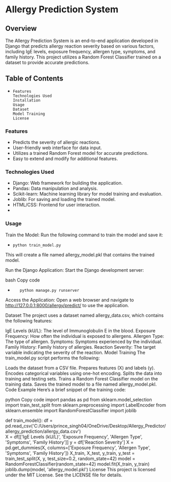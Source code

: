 # Allergy Prediction System
## Overview
The Allergy Prediction System is an end-to-end application developed in Django that predicts allergy reaction severity based on various factors, including IgE levels, exposure frequency, allergen type, symptoms, and family history. This project utilizes a Random Forest Classifier trained on a dataset to provide accurate predictions.

## Table of Contents
*     Features
      Technologies Used
      Installation
      Usage
      Dataset
      Model Training
      License
### Features
* Predicts the severity of allergic reactions.
* User-friendly web interface for data input.
* Utilizes a trained Random Forest model for accurate predictions.
* Easy to extend and modify for additional features.
### Technologies Used
* Django: Web framework for building the application.
* Pandas: Data manipulation and analysis.
* Scikit-learn: Machine learning library for model training and evaluation.
* Joblib: For saving and loading the trained model.
* HTML/CSS: Frontend for user interaction.
* 
### Usage
Train the Model: Run the following command to train the model and save it:


*     python train_model.py
This will create a file named allergy_model.pkl that contains the trained model.

Run the Django Application: Start the Django development server:

bash
Copy code
*        python manage.py runserver
Access the Application: Open a web browser and navigate to http://127.0.0.1:8000/allergy/predict/ to use the application.

Dataset
The project uses a dataset named allergy_data.csv, which contains the following features:

IgE Levels (kU/L): The level of Immunoglobulin E in the blood.
Exposure Frequency: How often the individual is exposed to allergens.
Allergen Type: The type of allergen.
Symptoms: Symptoms experienced by the individual.
Family History: Family history of allergies.
Reaction Severity: The target variable indicating the severity of the reaction.
Model Training
The train_model.py script performs the following:

Loads the dataset from a CSV file.
Prepares features (X) and labels (y).
Encodes categorical variables using one-hot encoding.
Splits the data into training and testing sets.
Trains a Random Forest Classifier model on the training data.
Saves the trained model to a file named allergy_model.pkl.
Code Example
Here’s a brief snippet of the training code:

python
Copy code
import pandas as pd
from sklearn.model_selection import train_test_split
from sklearn.preprocessing import LabelEncoder
from sklearn.ensemble import RandomForestClassifier
import joblib

def train_model():
    df = pd.read_csv('C:/Users/prince_singh04/OneDrive/Desktop/Allergy_Predictor/allergy_prediction/allergy_data.csv')  
    X = df[['IgE Levels (kU/L)', 'Exposure Frequency', 'Allergen Type', 'Symptoms', 'Family History']]
    y = df['Reaction Severity']
    X = pd.get_dummies(X, columns=['Exposure Frequency', 'Allergen Type', 'Symptoms', 'Family History'])
    X_train, X_test, y_train, y_test = train_test_split(X, y, test_size=0.2, random_state=42)
    model = RandomForestClassifier(random_state=42)
    model.fit(X_train, y_train)
    joblib.dump(model, 'allergy_model.pkl')
License
This project is licensed under the MIT License. See the LICENSE file for details.
